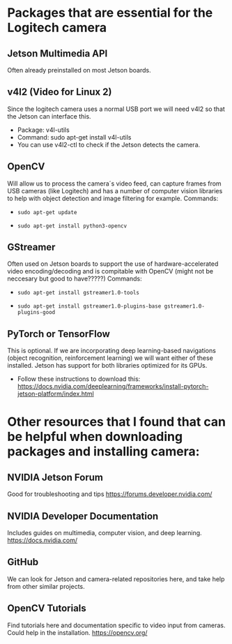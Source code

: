 # Packages that are essential for the Logitech camera

## Jetson Multimedia API
Often already preinstalled on most Jetson boards.

## v4l2 (Video for Linux 2)
Since the logitech camera uses a normal USB port we will need v4l2 so that the Jetson can interface this.
- Package: v4l-utils
- Command: sudo apt-get install v4l-utils
- You can use v4l2-ctl to check if the Jetson detects the camera.

## OpenCV
Will allow us to process the camera´s video feed, can capture frames from USB cameras (like Logitech) and has a number of computer 
vision libraries to help with object detection and image filtering for example.
Commands:
-     sudo apt-get update
-     sudo apt-get install python3-opencv

## GStreamer
Often used on Jetson boards to support the use of hardware-accelerated video encoding/decoding and is compitable
with OpenCV (might not be neccesary but good to have?????)
Commands:
-     sudo apt-get install gstreamer1.0-tools
-     sudo apt-get install gstreamer1.0-plugins-base gstreamer1.0-plugins-good

## PyTorch or TensorFlow
This is optional. If we are incorporating deep learning-based navigations (object recognition, reinforcement learning) we
will want either of these installed. Jetson has support for both libraries optimized for its GPUs.
- Follow these instructions to download this: https://docs.nvidia.com/deeplearning/frameworks/install-pytorch-jetson-platform/index.html



# Other resources that I found that can be helpful when downloading packages and installing camera:
## NVIDIA Jetson Forum
Good for troubleshooting and tips
https://forums.developer.nvidia.com/

## NVIDIA Developer Documentation
Includes guides on multimedia, computer vision, and deep learning.
https://docs.nvidia.com/

## GitHub
We can look for Jetson and camera-related repositories here, and take help from other similar projects.

## OpenCV Tutorials
Find tutorials here and documentation specific to video input from cameras. Could help in the installation.
https://opencv.org/
